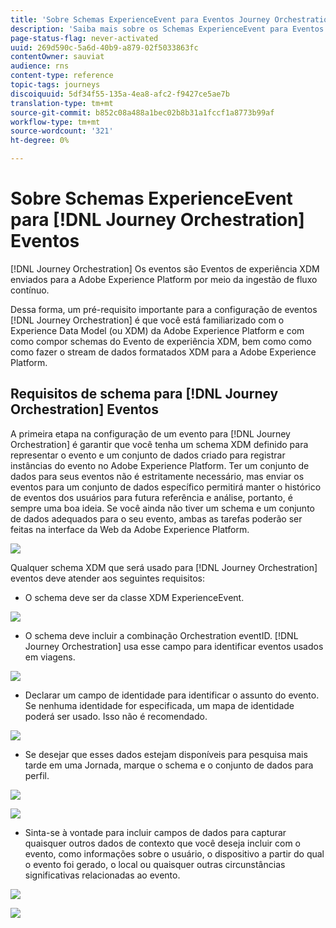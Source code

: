 ```yaml
---
title: 'Sobre Schemas ExperienceEvent para Eventos Journey Orchestration '
description: 'Saiba mais sobre os Schemas ExperienceEvent para Eventos Journey Orchestration '
page-status-flag: never-activated
uuid: 269d590c-5a6d-40b9-a879-02f5033863fc
contentOwner: sauviat
audience: rns
content-type: reference
topic-tags: journeys
discoiquuid: 5df34f55-135a-4ea8-afc2-f9427ce5ae7b
translation-type: tm+mt
source-git-commit: b852c08a488a1bec02b8b31a1fccf1a8773b99af
workflow-type: tm+mt
source-wordcount: '321'
ht-degree: 0%

---
```




# Sobre Schemas ExperienceEvent para [!DNL Journey Orchestration] Eventos

[!DNL Journey Orchestration] Os eventos são Eventos de experiência XDM enviados para a Adobe Experience Platform por meio da ingestão de fluxo contínuo.

Dessa forma, um pré-requisito importante para a configuração de eventos [!DNL Journey Orchestration] é que você está familiarizado com o Experience Data Model (ou XDM) da Adobe Experience Platform e com como compor schemas do Evento de experiência XDM, bem como como como fazer o stream de dados formatados XDM para a Adobe Experience Platform.

## Requisitos de schema para [!DNL Journey Orchestration] Eventos

A primeira etapa na configuração de um evento para [!DNL Journey Orchestration] é garantir que você tenha um schema XDM definido para representar o evento e um conjunto de dados criado para registrar instâncias do evento no Adobe Experience Platform. Ter um conjunto de dados para seus eventos não é estritamente necessário, mas enviar os eventos para um conjunto de dados específico permitirá manter o histórico de eventos dos usuários para futura referência e análise, portanto, é sempre uma boa ideia. Se você ainda não tiver um schema e um conjunto de dados adequados para o seu evento, ambas as tarefas poderão ser feitas na interface da Web da Adobe Experience Platform.

![](../assets/schema1.png)

Qualquer schema XDM que será usado para [!DNL Journey Orchestration] eventos deve atender aos seguintes requisitos:

* O schema deve ser da classe XDM ExperienceEvent.

![](../assets/schema2.png)

* O schema deve incluir a combinação Orchestration eventID. [!DNL Journey Orchestration] usa esse campo para identificar eventos usados em viagens.

![](../assets/schema3.png)

* Declarar um campo de identidade para identificar o assunto do evento. Se nenhuma identidade for especificada, um mapa de identidade poderá ser usado. Isso não é recomendado.

![](../assets/schema4.png)

* Se desejar que esses dados estejam disponíveis para pesquisa mais tarde em uma Jornada, marque o schema e o conjunto de dados para perfil.

![](../assets/schema5.png)

![](../assets/schema6.png)

* Sinta-se à vontade para incluir campos de dados para capturar quaisquer outros dados de contexto que você deseja incluir com o evento, como informações sobre o usuário, o dispositivo a partir do qual o evento foi gerado, o local ou quaisquer outras circunstâncias significativas relacionadas ao evento.

![](../assets/schema7.png)

![](../assets/schema8.png)